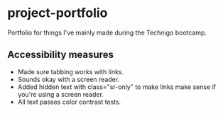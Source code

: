 # project-portfolio
Portfolio for things I've mainly made during the Technigo bootcamp. 

## Accessibility measures
* Made sure tabbing works with links.
* Sounds okay with a screen reader.
* Added hidden text with class="sr-only" to make links make sense if you're using a screen reader.
* All text passes color contrast tests.